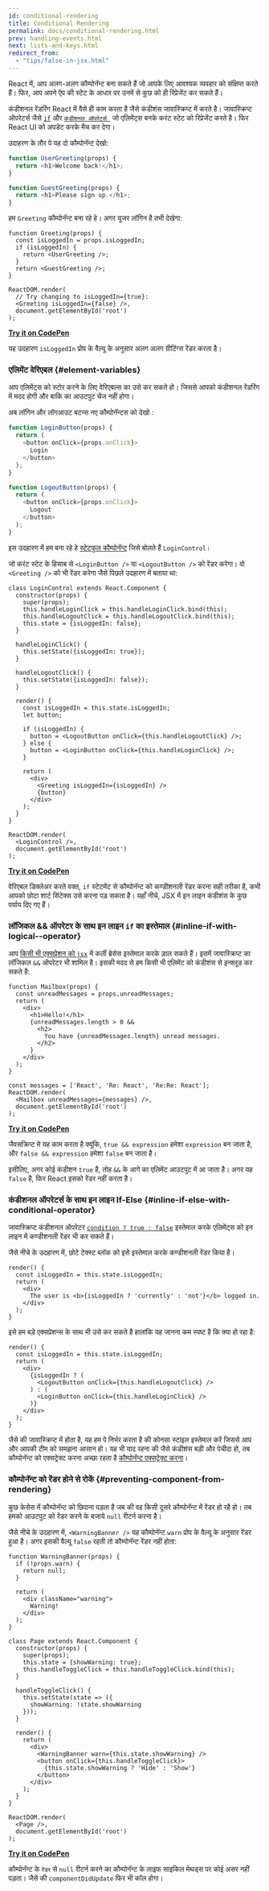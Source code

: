 ```yaml
---
id: conditional-rendering
title: Conditional Rendering
permalink: docs/conditional-rendering.html
prev: handling-events.html
next: lists-and-keys.html
redirect_from:
  - "tips/false-in-jsx.html"
---
```


React में, आप अलग-अलग कौम्पोनॅन्ट बना सकते हैं जो आपके लिए आवश्यक व्यवहार को संक्षिप्त करते हैं। फिर, आप अपने ऍप की स्टेट के आधार पर उनमें से कुछ को ही रिप्रेजेंट कर सकते हैं।

कंडीशनल रेंडरिंग React में वैसे ही काम करता है जैसे कंडीशंस जावास्क्रिप्ट में करते है। जावास्क्रिप्ट ऑपरेटर्स जैसे [`if`](https://developer.mozilla.org/en-US/docs/Web/JavaScript/Reference/Statements/if...else) और [`कंडीशनल ऑपरेटर्स `](https://developer.mozilla.org/en/docs/Web/JavaScript/Reference/Operators/Conditional_Operator) जो एलिमेंट्स बनके करंट स्टेट को रिप्रेजेंट करते है। फिर React UI को अपडेट करके मैच कर देगा।

उदाहरण के तौर पे यह दो कौम्पोनॅन्ट देखो:

```js
function UserGreeting(props) {
  return <h1>Welcome back!</h1>;
}

function GuestGreeting(props) {
  return <h1>Please sign up.</h1>;
}
```

हम `Greeting` कौम्पोनॅन्ट बना रहे हे। अगर यूजर लॉगिन है तभी देखेगा:

```javascript{3-7,11,12}
function Greeting(props) {
  const isLoggedIn = props.isLoggedIn;
  if (isLoggedIn) {
    return <UserGreeting />;
  }
  return <GuestGreeting />;
}

ReactDOM.render(
  // Try changing to isLoggedIn={true}:
  <Greeting isLoggedIn={false} />,
  document.getElementById('root')
);
```

[**Try it on CodePen**](https://codepen.io/gaearon/pen/ZpVxNq?editors=0011)

यह उदहारण `isLoggedIn` प्रोप के वैल्यू के अनुसार अलग अलग ग्रीटिंग्स रेंडर करता है।

### एलिमेंट वेरिएबल {#element-variables}

आप एलिमेंट्स को स्टोर करने के लिए वेरिएबल्स का उसे कर सकते हो। जिससे आपको कंडीशनल रेंडरिंग में मदद होगी और बाकि का आउटपुट चेंज नहीं होगा। 

अब लॉगिन और लॉगआउट बटन्स नए कौम्पोनॅन्टस को देखो :

```js
function LoginButton(props) {
  return (
    <button onClick={props.onClick}>
      Login
    </button>
  );
}

function LogoutButton(props) {
  return (
    <button onClick={props.onClick}>
      Logout
    </button>
  );
}
```


इस उदहारण में हम बना रहे हे [स्टेटफुल कौम्पोनॅन्ट](/docs/state-and-lifecycle.html#adding-local-state-to-a-class) जिसे बोलते हैं `LoginControl`। 

जो करंट स्टेट के हिसाब से `<LoginButton />` या  `<LogoutButton />` को रेंडर करेगा। वो `<Greeting />` को भी रेंडर करेगा जैसे पिछले उदहारण में बताया था:

```javascript{20-25,29,30}
class LoginControl extends React.Component {
  constructor(props) {
    super(props);
    this.handleLoginClick = this.handleLoginClick.bind(this);
    this.handleLogoutClick = this.handleLogoutClick.bind(this);
    this.state = {isLoggedIn: false};
  }

  handleLoginClick() {
    this.setState({isLoggedIn: true});
  }

  handleLogoutClick() {
    this.setState({isLoggedIn: false});
  }

  render() {
    const isLoggedIn = this.state.isLoggedIn;
    let button;

    if (isLoggedIn) {
      button = <LogoutButton onClick={this.handleLogoutClick} />;
    } else {
      button = <LoginButton onClick={this.handleLoginClick} />;
    }

    return (
      <div>
        <Greeting isLoggedIn={isLoggedIn} />
        {button}
      </div>
    );
  }
}

ReactDOM.render(
  <LoginControl />,
  document.getElementById('root')
);
```

[**Try it on CodePen**](https://codepen.io/gaearon/pen/QKzAgB?editors=0010)

वेरिएबल डिक्लेअर करते वक्त, `if` स्टेटमेंट से कौम्पोनॅन्ट को कण्डीशनली रेंडर करना सही तरीका है, कभी आपको छोटा शार्ट सिंटेक्स उसे करना पड़ सकता है। यहाँ नीचे, JSX में इन लाइन कंडीशंस के कुछ पर्याय दिए गए हैं। 

### लॉजिकल && ऑपरेटर के साथ इन लाइन `if` का इस्तेमाल  {#inline-if-with-logical--operator}

आप [किसी भी एक्सप्रेशन को `jsx`](/docs/introducing-jsx.html#embedding-expressions-in-jsx) में कर्ली ब्रेसेस इस्तेमाल करके ड़ाल सकते हैं। इसमें जावास्क्रिप्ट का लॉजिकल `&&` ऑपरेटर भी शामिल है। इसकी मदद से हम किसी भी एलिमेंट को कंडीशंस से इन्क्लूड कर सकते है: 

```js{6-10}
function Mailbox(props) {
  const unreadMessages = props.unreadMessages;
  return (
    <div>
      <h1>Hello!</h1>
      {unreadMessages.length > 0 &&
        <h2>
          You have {unreadMessages.length} unread messages.
        </h2>
      }
    </div>
  );
}

const messages = ['React', 'Re: React', 'Re:Re: React'];
ReactDOM.render(
  <Mailbox unreadMessages={messages} />,
  document.getElementById('root')
);
```

[**Try it on CodePen**](https://codepen.io/gaearon/pen/ozJddz?editors=0010)

जैवसक्रिप्ट मे यह काम करता है क्यूंकि, `true && expression` हमेशा `expression` बन जाता है, और `false && expression` हमेशा `false` बन जाता है।

इसीलिए, अगर कोई कंडीशन `true` है, तोह `&&` के आगे का एलिमेंट आउटपुट में आ जाता है। अगर यह `false` है, फिर React इसको रेंडर नहीं करता है। 

### कंडीशनल ऑपरेटर्स के साथ इन लाइन If-Else {#inline-if-else-with-conditional-operator}

जावास्क्रिप्ट कंडीशनल ऑपरेटर [`condition ? true : false`](https://developer.mozilla.org/en/docs/Web/JavaScript/Reference/Operators/Conditional_Operator) इस्तेमाल करके एलिमेंट्स को इन लाइन में कण्डीशनली रेंडर भी कर सकते हैं।

जैसे नीचे के उदहारण में, छोटे टेक्स्ट ब्लॉक को इसे इस्तेमाल करके कण्डीशनली रेंडर किया है।

```javascript{5}
render() {
  const isLoggedIn = this.state.isLoggedIn;
  return (
    <div>
      The user is <b>{isLoggedIn ? 'currently' : 'not'}</b> logged in.
    </div>
  );
}
```

इसे हम बड़े एक्सप्रेशन्स के साथ भी उसे कर सकते है हालांकि यह जानना कम स्पष्ट है कि क्या हो रहा है:

```js{5,7,9}
render() {
  const isLoggedIn = this.state.isLoggedIn;
  return (
    <div>
      {isLoggedIn ? (
        <LogoutButton onClick={this.handleLogoutClick} />
      ) : (
        <LoginButton onClick={this.handleLoginClick} />
      )}
    </div>
  );
}
```

जैसे की जावास्क्रिप्ट में होता है, यह हम पे निर्भर करता है की कोनसा स्टाइल इस्तेमाल करें जिससे आप और आपकी टीम को समझना आसान हो। यह भी याद रहना की जैसे कंडीशंस बड़ी और पेचीदा हो, तब कौम्पोनॅन्ट को एक्सट्रेक्ट करना अच्छा रहता है [कौम्पोनॅन्ट एक्सट्रेक्ट करना](/docs/components-and-props.html#extracting-components)।

### कौम्पोनॅन्ट को रेंडर होने से रोकें {#preventing-component-from-rendering}

कुछ केसेस में कौम्पोनॅन्ट को छिपाना पड़ता है जब की वह किसी दूसरे कौम्पोनॅन्ट में रेंडर हो रहै हो। तब हमको आउटपुट को रेंडर करने के बजाये `null` रीटर्न करना है।

जैसे नीचे के उदहारण में, `<WarningBanner />` यह कौम्पोनॅन्ट `warn` प्रोप के वैल्यू के अनुसार रेंडर हुआ है। अगर इसकी वैल्यू `false` रहती तो कौम्पोनॅन्ट रेंडर नहीं होता:

```javascript{2-4,29}
function WarningBanner(props) {
  if (!props.warn) {
    return null;
  }

  return (
    <div className="warning">
      Warning!
    </div>
  );
}

class Page extends React.Component {
  constructor(props) {
    super(props);
    this.state = {showWarning: true};
    this.handleToggleClick = this.handleToggleClick.bind(this);
  }

  handleToggleClick() {
    this.setState(state => ({
      showWarning: !state.showWarning
    }));
  }

  render() {
    return (
      <div>
        <WarningBanner warn={this.state.showWarning} />
        <button onClick={this.handleToggleClick}>
          {this.state.showWarning ? 'Hide' : 'Show'}
        </button>
      </div>
    );
  }
}

ReactDOM.render(
  <Page />,
  document.getElementById('root')
);
```

[**Try it on CodePen**](https://codepen.io/gaearon/pen/Xjoqwm?editors=0010)

कौम्पोनॅन्ट के `रेंडर` से `null` रीटर्न करने का कौम्पोनॅन्ट के लाइफ साइकिल मेथड्स पर कोई असर नहीं पड़ता। जैसे की `componentDidUpdate` फिर भी कॉल होगा।
